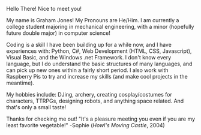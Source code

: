 Hello There! Nice to meet you!

My name is Graham Jones! 
My Pronouns are He/Him.
I am currently a college student majoring in mechanical engineering, with a minor (hopefully future double major) in computer science!

Coding is a skill I have been building up for a while now, and I have experiences with: Python, C#, Web Development (HTML, CSS, Javascript), Visual Basic, and the Windows .net Framework.
I don't know every language, but I do understand the basic structures of many languages, and can pick up new ones within a fairly short period.
I also work with Raspberry Pis to try and increase my skills (and make cool projects in the meantime).

My hobbies include: DJing, archery, creating cosplay/costumes for characters, TTRPGs, designing robots, and anything space related. And that's only a small taste!


Thanks for checking me out!
"It's a pleasure meeting you even if you are my least favorite vegetable!" -Sophie (_Howl's Moving Castle_, 2004)
